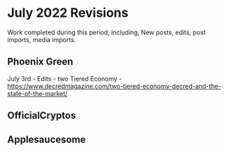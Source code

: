 # July 2022 Revisions
Work completed during this period, including, New posts, edits, post imports, media imports.

## Phoenix Green
July 3rd - Edits - two Tiered Economy - https://www.decredmagazine.com/two-tiered-economy-decred-and-the-state-of-the-market/

## OfficialCryptos


## Applesaucesome
